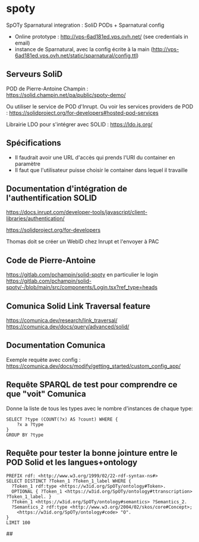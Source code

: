 # spoty
SpOTy Sparnatural integration : SoliD PODs + Sparnatural config


- Online prototype : http://vps-6ad181ed.vps.ovh.net/ (see credentials in email)
- instance de Sparnatural, avec la config écrite à la main (http://vps-6ad181ed.vps.ovh.net/static/sparnatural/config.ttl)



## Serveurs SoliD

POD de Pierre-Antoine Champin : https://solid.champin.net/pa/public/spoty-demo/

Ou utiliser le service de POD d'Inrupt. Ou voir les services providers de POD : https://solidproject.org/for-developers#hosted-pod-services

Librairie LDO pour s'intégrer avec SOLID : https://ldo.js.org/

## Spécifications

- Il faudrait avoir une URL d'accès qui prends l'URI du container en paramètre
- Il faut que l'utilisateur puisse choisir le container dans lequel il travaille

## Documentation d'intégration de l'authentification SOLID

https://docs.inrupt.com/developer-tools/javascript/client-libraries/authentication/

https://solidproject.org/for-developers

Thomas doit se créer un WebID chez Inrupt et l'envoyer à PAC

## Code de Pierre-Antoine

https://gitlab.com/pchampin/solid-spoty en particulier le login https://gitlab.com/pchampin/solid-spoty/-/blob/main/src/components/Login.tsx?ref_type=heads

## Comunica Solid Link Traversal feature

https://comunica.dev/research/link_traversal/
https://comunica.dev/docs/query/advanced/solid/

## Documentation Comunica

Exemple requète avec config : https://comunica.dev/docs/modify/getting_started/custom_config_app/

## Requête SPARQL de test pour comprendre ce que "voit" Comunica

Donne la liste de tous les types avec le nombre d'instances de chaque type:

```sparql
SELECT ?type (COUNT(?x) AS ?count) WHERE {
    ?x a ?type 
}
GROUP BY ?type
```

## Requête pour tester la bonne jointure entre le POD Solid et les langues+ontology

```sparql
PREFIX rdf: <http://www.w3.org/1999/02/22-rdf-syntax-ns#>
SELECT DISTINCT ?Token_1 ?Token_1_label WHERE {
  ?Token_1 rdf:type <https://w3id.org/SpOTy/ontology#Token>.
  OPTIONAL { ?Token_1 <https://w3id.org/SpOTy/ontology#ttranscription> ?Token_1_label. }
  ?Token_1 <https://w3id.org/SpOTy/ontology#semantics> ?Semantics_2.
  ?Semantics_2 rdf:type <http://www.w3.org/2004/02/skos/core#Concept>;
    <https://w3id.org/SpOTy/ontology#code> "O".
}
LIMIT 100
```
## 

